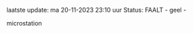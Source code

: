 laatste update: 
ma 20-11-2023 23:10   uur 
Status: FAALT - geel - 
<div class="service Y">microstation</div>